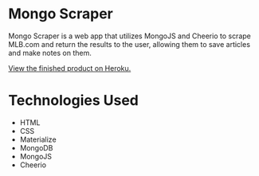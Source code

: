 # Mongo Scraper

Mongo Scraper is a web app that utilizes MongoJS and Cheerio to scrape MLB.com and return the results to the user, allowing them to save articles and make notes on them. 

<a href="https://dashboard.heroku.com/apps/shrouded-castle-71021">View the finished product on Heroku.</a>

# Technologies Used

- HTML
- CSS
- Materialize
- MongoDB
- MongoJS
- Cheerio
